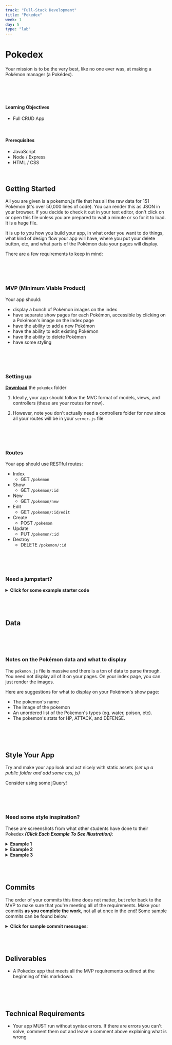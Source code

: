 ```yaml
---
track: "Full-Stack Development"
title: "Pokedex"
week: 1
day: 5
type: "lab"
---
```



# Pokedex

Your mission is to be the very best, like no one ever was, at making a Pokémon manager (a Pokédex).

<br>
<br>
<br>


#### Learning Objectives

- Full CRUD App

<br>

#### Prerequisites

- JavaScript
- Node / Express
- HTML / CSS


<br>

## Getting Started

All you are given is a pokemon.js file that has all the raw data for 151 Pokémon (it's over 50,000 lines of code). You can render this as JSON in your browser. If you decide to check it out in your text editor, don't click on or open this file unless you are prepared to wait a minute or so for it to load. It is a huge file.

It is up to you how you build your app, in what order you want to do things, what kind of design flow your app will have, where you put your delete button, etc, and what parts of the Pokémon data your pages will display.

There are a few requirements to keep in mind:

<br>
<br>
<br>

### MVP (Minimum Viable Product)

Your app should:

- display a bunch of Pokémon images on the index
- have separate show pages for each Pokémon, accessible by clicking on a Pokémon's image on the index page
- have the ability to add a new Pokémon
- have the ability to edit existing Pokémon
- have the ability to delete Pokémon
- have some styling

<br>
<br>
<br>

### Setting up

<strong><a href="/downloads/backend_fundamentals/pokedex.zip" download>Download</a></strong> the `pokedex` folder

1. Ideally, your app should follow the MVC format of models, views, and controllers (these are your routes for now).

1. However, note you don't actually need a controllers folder for now since all your routes will be in your `server.js` file

<br>
<br>
<br>

### Routes 

Your app should use RESTful routes:

- Index
  - GET `/pokemon`<br>
- Show
  - GET `/pokemon/:id`<br>
- New
  - GET `/pokemon/new`<br>
- Edit
  - GET `/pokemon/:id/edit`<br>
- Create
  - POST `/pokemon`<br>
- Update
  - PUT `/pokemon/:id`<br>
- Destroy
  - DELETE `/pokemon/:id`<br>


<br>
<br>
<br>

### Need a jumpstart? 

<details><summary><strong>Click for some example starter code</strong></summary>
<pre>
const express = require('express');
const app = express();

const Pokemon = require('../models/pokemon.js');

// INDEX
app.get('/', (req, res) => {
	res.render('index.ejs', { data: Pokemon });
});

// SHOW
app.get('/:id', (req, res) => {
    res.render('show.ejs', { data: Pokemon[req.params.id] });
});
</pre>
</details>

<br>
<br>
<br>

## Data 


<br>
<br>
<br>

### Notes on the Pokémon data and what to display

The `pokemon.js` file is massive and there is a ton of data to parse through. You need not display all of it on your pages. On your index page, you can just render the images.

Here are suggestions for what to display on your Pokémon's show page:

- The pokemon's name
- The image of the pokemon
- An unordered list of the Pokemon's types (eg. water, poison, etc).
- The pokemon's stats for HP, ATTACK, and DEFENSE.

<br>
<br>
<br>

## Style Your App

Try and make your app look and act nicely with static assets *(set up a public folder and add some css, js)* 

Consider using some jQuery!

<br>
<br>
<br>

### Need some style inspiration?
These are screenshots from what other students have done to their Pokedex ***(Click Each Example To See Illustration)***:

<details>
<summary><strong>Example 1</strong></summary>
	

![](https://imgur.com/MZ361IP.png)

![](https://imgur.com/65HTgw1.png)
</details>

<details>
<summary><strong>Example 2</strong></summary>

![](https://imgur.com/XsaaJ2x.png)

![](https://imgur.com/zppz3ev.png)
</details>

<details>
<summary><strong>Example 3</strong></summary>

![](https://imgur.com/ZRFfwgR.png)

![](https://imgur.com/gEOi0KX.png)
</details>

<br>
<br>
<br>

## Commits

The order of your commits this time does not matter, but refer back to the MVP to make sure that you're meeting all of the requirements. Make your commits **as you complete the work**, not all at once in the end! Some sample commits can be found below.

<details><summary><strong>Click for sample commit messages</strong>:</summary>

<br>
<br>


"Server is working and displays a plain index page"


<br>
<br>


"Displays a bunch of Pokémon images on the index".


<br>
<br>


"Has separate show pages for each Pokémon".


<br>
<br>


"Has the ability to add a new Pokémon".


<br>
<br>


"Has the ability to edit existing Pokémon".


<br>
<br>


"Has the ability to delete Pokémon".


<br>
<br>


"The app uses RESTful routing, all seven RESTful routes".


<br>
<br>


"View templates are complete".


<br>
<br>


"Static assets included (CSS) and styled app".


</details>

<br>
<br>
<br>

## Deliverables

- A Pokedex app that meets all the MVP requirements outlined at the beginning of this markdown. 

<br>
<br>
<br>

## Technical Requirements

- Your app MUST run without syntax errors. If there are errors you can't solve, comment them out and leave a comment above explaining what is wrong

